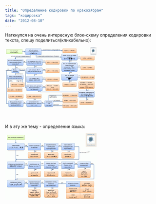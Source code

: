 ```yaml
---
title: "Определение кодировки по кракозябрам"
tags: "кодировка"
date: "2012-08-10"
---
```


Наткнулся на очень интересную блок-схему определения кодировки текста, спешу поделиться(кликабельно):

[![](images/codepages-300x204.png "определение кодировки")](https://stepansuvorov.com/blog/wp-content/uploads/2012/08/codepages.png)

 

И в эту же тему - определение языка:

[![](images/strange_symbols_scheme-300x219.png "определение языка")](https://stepansuvorov.com/blog/wp-content/uploads/2012/08/strange_symbols_scheme.png)

